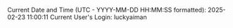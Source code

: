 Current Date and Time (UTC - YYYY-MM-DD HH:MM:SS formatted): 2025-02-23 11:00:11
Current User's Login: luckyaiman
